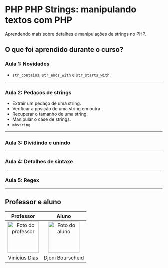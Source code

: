 # PHP PHP Strings: manipulando textos com PHP

Aprendendo mais sobre detalhes e manipulações de strings no PHP.

## O que foi aprendido durante o curso?

### Aula 1: Novidades

- `str_contains`, `str_ends_with` e `str_starts_with`.

---

### Aula 2: Pedaços de strings

- Extrair um pedaço de uma string.
- Verificar a posição de uma string em outra.
- Recuperar o tamanho de uma string.
- Manipular o case de strings.
- `mbstring`.

---

### Aula 3: Dividindo e unindo

---

### Aula 4: Detalhes de sintaxe

---

### Aula 5: Regex

---

## Professor e aluno

Professor | Aluno
:---:     | :---:
<a href="https://github.com/cviniciussdias" target="_blank" rel="noopener noreferrer"><img width="100" height="100" src="https://github.com/cviniciussdias.png" alt="Foto do professor" title="Foto do professor"></a> | <a href="https://github.com/djonibourscheid" target="_blank" rel="noopener noreferrer"><img width="100" height="100" src="https://github.com/djonibourscheid.png" alt="Foto do aluno" title="Foto do aluno"></a>
Vinicius Dias | Djoni Bourscheid
